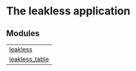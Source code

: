 

# The leakless application #


## Modules ##


<table width="100%" border="0" summary="list of modules">
<tr><td><a href="leakless.md" class="module">leakless</a></td></tr>
<tr><td><a href="leakless_table.md" class="module">leakless_table</a></td></tr></table>

